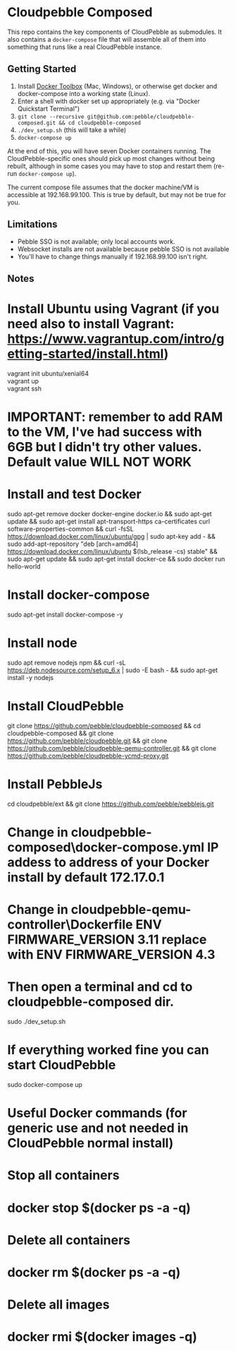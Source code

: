 Cloudpebble Composed
====================

This repo contains the key components of CloudPebble as submodules. It also contains a
`docker-compose` file that will assemble all of them into something that runs like a
real CloudPebble instance.

Getting Started
---------------

1. Install [Docker Toolbox](https://www.docker.com/docker-toolbox) (Mac, Windows),
   or otherwise get docker and docker-compose into a working state (Linux).
2. Enter a shell with docker set up appropriately (e.g. via "Docker Quickstart Terminal")
3. `git clone --recursive git@github.com:pebble/cloudpebble-composed.git && cd cloudpebble-composed`
4. `./dev_setup.sh` (this will take a while)
5. `docker-compose up`

At the end of this, you will have seven Docker containers running. The CloudPebble-specific ones
should pick up most changes without being rebuilt, although in some cases you may have to stop and
restart them (re-run `docker-compose up`).

The current compose file assumes that the docker machine/VM is accessible at 192.168.99.100. This
is true by default, but may not be true for you.

Limitations
-----------

- Pebble SSO is not available; only local accounts work.
- Websocket installs are not available because pebble SSO is not available
- You'll have to change things manually if 192.168.99.100 isn't right.


Notes
-----------

# Install Ubuntu using Vagrant (if you need also to install Vagrant: https://www.vagrantup.com/intro/getting-started/install.html)  
vagrant init ubuntu/xenial64  
vagrant up  
vagrant ssh  

# IMPORTANT: remember to add RAM to the VM, I've had success with 6GB but I didn't try other values. Default value WILL NOT WORK  

# Install and test Docker  
sudo apt-get remove docker docker-engine docker.io && sudo apt-get update && sudo apt-get install apt-transport-https ca-certificates curl software-properties-common && curl -fsSL https://download.docker.com/linux/ubuntu/gpg | sudo apt-key add - && sudo add-apt-repository "deb [arch=amd64] https://download.docker.com/linux/ubuntu $(lsb_release -cs) stable" && sudo apt-get update && sudo apt-get install docker-ce && sudo docker run hello-world  

# Install docker-compose  
sudo apt-get install docker-compose -y  

# Install node  
sudo apt remove nodejs npm && curl -sL https://deb.nodesource.com/setup_6.x | sudo -E bash - && sudo apt-get install -y nodejs  

# Install CloudPebble  
git clone https://github.com/pebble/cloudpebble-composed && cd cloudpebble-composed && git clone https://github.com/pebble/cloudpebble.git && git clone https://github.com/pebble/cloudpebble-qemu-controller.git && git clone https://github.com/pebble/cloudpebble-ycmd-proxy.git  

# Install PebbleJs  
cd cloudpebble/ext && git clone https://github.com/pebble/pebblejs.git  

# Change in cloudpebble-composed\docker-compose.yml IP addess to address of your Docker install by default 172.17.0.1  
# Change in cloudpebble-qemu-controller\Dockerfile ENV FIRMWARE_VERSION 3.11 replace with ENV FIRMWARE_VERSION 4.3  

# Then open a terminal and cd to cloudpebble-composed dir.  
sudo ./dev_setup.sh  

# If everything worked fine you can start CloudPebble  
sudo docker-compose up  


# Useful Docker commands (for generic use and not needed in CloudPebble normal install)  

# Stop all containers  
# docker stop $(docker ps -a -q)  

# Delete all containers  
# docker rm $(docker ps -a -q)  

# Delete all images  
# docker rmi $(docker images -q)  

